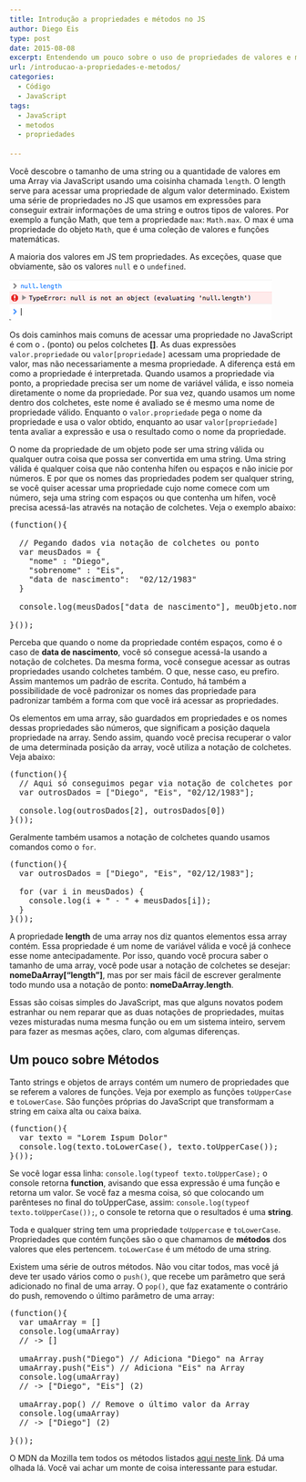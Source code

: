 ```yaml
---
title: Introdução a propriedades e métodos no JS
author: Diego Eis
type: post
date: 2015-08-08
excerpt: Entendendo um pouco sobre o uso de propriedades de valores e métodos no JavaScript.
url: /introducao-a-propriedades-e-metodos/
categories:
  - Código
  - JavaScript
tags:
  - JavaScript
  - metodos
  - propriedades

---
```

Você descobre o tamanho de uma string ou a quantidade de valores em uma Array via JavaScript usando uma coisinha chamada `length`. O length serve para acessar uma propriedade de algum valor determinado. Existem uma série de propriedades no JS que usamos em expressões para conseguir extrair informações de uma string e outros tipos de valores. Por exemplo a função Math, que tem a propriedade `max`: `Math.max`. O max é uma propriedade do objeto `Math`, que é uma coleção de valores e funções matemáticas.

A maioria dos valores em JS tem propriedades. As exceções, quase que obviamente, são os valores `null` e o `undefined`.

<img src="https://raw.githubusercontent.com/diegoeis/tableless-static-images/master/2015/08/img1.png" alt="img1" width="461" height="72" class="alignnone size-full wp-image-50652" />

Os dois caminhos mais comuns de acessar uma propriedade no JavaScript é com o **.** (ponto) ou pelos colchetes **[]**. As duas expressões `valor.propriedade` ou `valor[propriedade]` acessam uma propriedade de valor, mas não necessariamente a mesma propriedade. A diferença está em como a propriedade é interpretada. Quando usamos a propriedade via ponto, a propriedade precisa ser um nome de variável válida, e isso nomeia diretamente o nome da propriedade. Por sua vez, quando usamos um nome dentro dos colchetes, este nome é avaliado se é mesmo uma nome de propriedade válido. Enquanto o `valor.propriedade` pega o nome da propriedade e usa o valor obtido, enquanto ao usar `valor[propriedade]` tenta avaliar a expressão e usa o resultado como o nome da propriedade. 

O nome da propriedade de um objeto pode ser uma string válida ou qualquer outra coisa que possa ser convertida em uma string. Uma string válida é qualquer coisa que não contenha hífen ou espaços e não inicie por números. E por que os nomes das propriedades podem ser qualquer string, se você quiser acessar uma propriedade cujo nome comece com um número, seja uma string com espaços ou que contenha um hífen, você precisa acessá-las através na notação de colchetes. Veja o exemplo abaixo:

<pre class="lang-javascript">(function(){

  // Pegando dados via notação de colchetes ou ponto
  var meusDados = {
    "nome" : "Diego",
    "sobrenome" : "Eis",
    "data de nascimento":  "02/12/1983"
  }

  console.log(meusDados["data de nascimento"], meuObjeto.nome)

}());
</pre>

Perceba que quando o nome da propriedade contém espaços, como é o caso de **data de nascimento**, você só consegue acessá-la usando a notação de colchetes. Da mesma forma, você consegue acessar as outras propriedades usando colchetes também. O que, nesse caso, eu prefiro. Assim mantemos um padrão de escrita. Contudo, há também a possibilidade de você padronizar os nomes das propriedade para padronizar também a forma com que você irá acessar as propriedades. 

Os elementos em uma array, são guardados em propriedades e os nomes dessas propriedades são números, que significam a posição daquela propriedade na array. Sendo assim, quando você precisa recuperar o valor de uma determinada posição da array, você utiliza a notação de colchetes. Veja abaixo:

<pre class="lang-javascript">(function(){
  // Aqui só conseguimos pegar via notação de colchetes por as posições da array são variáveis válidas, mas começando com números
  var outrosDados = ["Diego", "Eis", "02/12/1983"];

  console.log(outrosDados[2], outrosDados[0])
}());
</pre>

Geralmente também usamos a notação de colchetes quando usamos comandos como o `for`. 

<pre class="lang-javascript">(function(){
  var outrosDados = ["Diego", "Eis", "02/12/1983"];

  for (var i in meusDados) {
    console.log(i + " - " + meusDados[i]);
  }
}());
</pre>

A propriedade **length** de uma array nos diz quantos elementos essa array contém. Essa propriedade é um nome de variável válida e você já conhece esse nome antecipadamente. Por isso, quando você procura saber o tamanho de uma array, você pode usar a notação de colchetes se desejar: **nomeDaArray[&#8220;length&#8221;]**, mas por ser mais fácil de escrever geralmente todo mundo usa a notação de ponto: **nomeDaArray.length**.

Essas são coisas simples do JavaScript, mas que alguns novatos podem estranhar ou nem reparar que as duas notações de propriedades, muitas vezes misturadas numa mesma função ou em um sistema inteiro, servem para fazer as mesmas ações, claro, com algumas diferenças.

## Um pouco sobre Métodos

Tanto strings e objetos de arrays contém um numero de propriedades que se referem a valores de funções. Veja por exemplo as funções `toUpperCase` e `toLowerCase`. São funções próprias do JavaScript que transformam a string em caixa alta ou caixa baixa.

<pre class="lang-javascript">(function(){
  var texto = "Lorem Ispum Dolor"
  console.log(texto.toLowerCase(), texto.toUpperCase());
}());
</pre>

Se você logar essa linha: `console.log(typeof texto.toUpperCase);` o console retorna **function**, avisando que essa expressão é uma função e retorna um valor. Se você faz a mesma coisa, só que colocando um parênteses no final do toUpperCase, assim: `console.log(typeof texto.toUpperCase());`, o console te retorna que o resultados é uma **string**.

Toda e qualquer string tem uma propriedade `toUppercase` e `toLowerCase`. Propriedades que contém funções são o que chamamos de **métodos** dos valores que eles pertencem. `toLowerCase` é um método de uma string.

Existem uma série de outros métodos. Não vou citar todos, mas você já deve ter usado vários como o `push()`, que recebe um parâmetro que será adicionado no final de uma array. O `pop()`, que faz exatamente o contrário do push, removendo o último parâmetro de uma array:

<pre class="lang-javascript">(function(){
  var umaArray = []
  console.log(umaArray)  
  // -> []

  umaArray.push("Diego") // Adiciona "Diego" na Array
  umaArray.push("Eis") // Adiciona "Eis" na Array
  console.log(umaArray)
  // -> ["Diego", "Eis"] (2)

  umaArray.pop() // Remove o último valor da Array
  console.log(umaArray)
  // -> ["Diego"] (2)

}());
</pre>

O MDN da Mozilla tem todos os métodos listados [aqui neste link][1]. Dá uma olhada lá. Você vai achar um monte de coisa interessante para estudar.

 [1]: https://developer.mozilla.org/en-US/docs/Web/JavaScript/Reference/Methods_Index